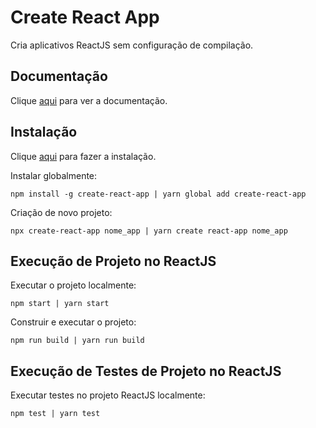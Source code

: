 # Create React App

Cria aplicativos ReactJS sem configuração de compilação.

## Documentação

Clique [aqui](https://github.com/facebook/create-react-app) para ver a documentação.

## Instalação

Clique [aqui](https://www.npmjs.com/package/create-react-app) para fazer a instalação.

Instalar globalmente:

```
npm install -g create-react-app | yarn global add create-react-app
```

Criação de novo projeto:

```
npx create-react-app nome_app | yarn create react-app nome_app
```

## Execução de Projeto no ReactJS

Executar o projeto localmente:

```
npm start | yarn start
```

Construir e executar o projeto:

```
npm run build | yarn run build
```

## Execução de Testes de Projeto no ReactJS

Executar testes no projeto ReactJS localmente:

```
npm test | yarn test
```